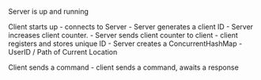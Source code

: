 Server is up and running

Client starts up 
	- connects to Server		- Server generates a client ID
								- Server increases client counter. 
								- Server sends client counter to client
	- client registers and stores unique ID
								- Server creates a ConcurrentHashMap - UserID / Path of Current Location

Client sends a command
	- client sends a command, awaits a response

